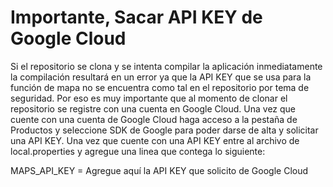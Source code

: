 # Importante, Sacar API KEY de Google Cloud
Si el repositorio se clona y se intenta compilar la aplicación inmediatamente la compilación resultará en un error ya que la API KEY que se usa para la función de mapa no se encuentra como tal en el repositorio por tema de seguridad. Por eso es muy importante que al momento de clonar el repositorio se registre con una cuenta en Google Cloud. Una vez que cuente con una cuenta de Google Cloud haga acceso a la pestaña de Productos y seleccione SDK de Google para poder darse de alta y solicitar una API KEY. Una vez que cuente con una API KEY entre al archivo de local.properties y agregue una linea que contega lo siguiente:

MAPS_API_KEY = Agregue aquí la API KEY que solicito de Google Cloud



